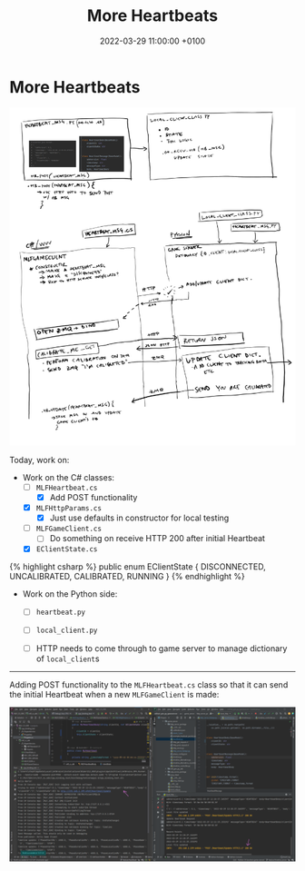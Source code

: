 ﻿---
layout: post
title:  "More Heartbeats"
date:   2022-03-29 11:00:00 +0100
categories: evolver
---


# More Heartbeats

<a href="/docs/assets/images/2022-03-28-heartbeat.png">
<img src="/docs/assets/images/2022-03-28-heartbeat.png" width="600" alt="heartbeat">
</a>

Today, work on:

- Work on the C# classes:
  - [ ] `MLFHeartbeat.cs`
    - [x] Add POST functionality
  - [x] `MLFHttpParams.cs`
    - [x] Just use defaults in constructor for local testing
  - [ ] `MLFGameClient.cs`
    - [ ] Do something on receive HTTP 200 after initial Heartbeat
  - [x] `EClientState.cs`
    
{% highlight csharp %}
                        public enum EClientState
                        {
                        DISCONNECTED,
                        UNCALIBRATED,
                        CALIBRATED,
                        RUNNING
                        }
{% endhighlight %}
   

  - Work on the Python side:
    - [ ] `heartbeat.py`
    - [ ] `local_client.py`
    - [ ] HTTP needs to come through to game server to manage dictionary of `local_client`s


---

Adding POST functionality to the `MLFHeartbeat.cs` class so that it can send the initial Heartbeat when a new `MLFGameClient` is made:

<a href="/docs/assets/images/heartbeat/hb_init.png">
<img src="/docs/assets/images/heartbeat/hb_init.png" width="600" alt="heartbeat">
</a>